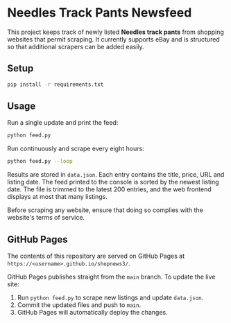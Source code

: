# Needles Track Pants Newsfeed

This project keeps track of newly listed **Needles track pants** from
shopping websites that permit scraping. It currently supports eBay and
is structured so that additional scrapers can be added easily.

## Setup

```bash
pip install -r requirements.txt
```

## Usage

Run a single update and print the feed:

```bash
python feed.py
```

Run continuously and scrape every eight hours:

```bash
python feed.py --loop
```

Results are stored in `data.json`. Each entry contains the title, price,
URL and listing date. The feed printed to the console is sorted by the
newest listing date. The file is trimmed to the latest 200 entries, and
the web frontend displays at most that many listings.

Before scraping any website, ensure that doing so complies with the
website's terms of service.

## GitHub Pages

The contents of this repository are served on GitHub Pages at
`https://<username>.github.io/shopnews3/`.

GitHub Pages publishes straight from the `main` branch. To update the
live site:

1. Run `python feed.py` to scrape new listings and update `data.json`.
2. Commit the updated files and push to `main`.
3. GitHub Pages will automatically deploy the changes.

